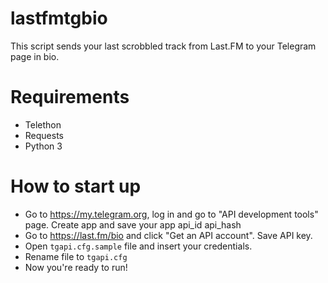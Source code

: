 # lastfmtgbio
This script sends your last scrobbled track from Last.FM to your Telegram page in bio.
# Requirements
- Telethon
- Requests
- Python 3
# How to start up
- Go to https://my.telegram.org, log in and go to "API development tools" page. Create app and save your app api_id api_hash
- Go to https://last.fm/bio and click "Get an API account". Save API key.
- Open `tgapi.cfg.sample` file and insert your credentials.
- Rename file to `tgapi.cfg`
- Now you're ready to run!
